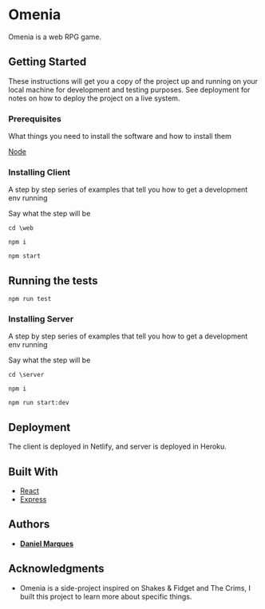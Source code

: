 # Omenia

Omenia is a web RPG game.

## Getting Started

These instructions will get you a copy of the project up and running on your local machine for development and testing purposes. See deployment for notes on how to deploy the project on a live system.

### Prerequisites

What things you need to install the software and how to install them


[Node](https://nodejs.org/en/download/)


### Installing Client

A step by step series of examples that tell you how to get a development env running

Say what the step will be

```
cd \web
```

```
npm i
```

```
npm start
```

## Running the tests

```
npm run test
```

### Installing Server

A step by step series of examples that tell you how to get a development env running

Say what the step will be

```
cd \server
```

```
npm i
```

```
npm run start:dev
```

## Deployment

The client is deployed in Netlify, and server is deployed in Heroku.

## Built With

* [React](https://reactjs.org/)
* [Express](https://expressjs.com/)


## Authors

* [**Daniel Marques**](https://dlmarques.com)


## Acknowledgments

* Omenia is a side-project inspired on Shakes & Fidget and The Crims, I built this project to learn more about specific things.
